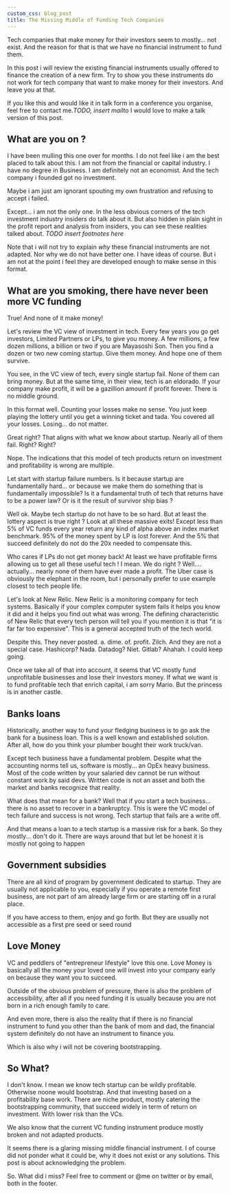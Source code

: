 ```yaml
---
custom_css: blog_post
title: The Missing Middle of Funding Tech Companies
---
```

Tech companies that make money for their investors seem to mostly... not exist. And the reason for that is that we have no financial instrument to fund them. 

In this post i will review the existing financial instruments usually offered to finance the creation of a new firm. Try to show you these instruments do not work for tech company that want to make money for their investors. And leave you at that.

<!--more-->

If you like this and would like it in talk form in a conference you organise, feel free to contact me.*TODO, insert mailto* I would love to make a talk version of this post.

## What are you on ?
I have been mulling this one over for months. I do not feel like i am the best placed to talk about this. I am not from the financial or capital industry. I have no degree in Business. I am definitely not an economist. And the tech company i founded got no investment. 

Maybe i am just am ignorant spouting my own frustration and refusing to accept i failed. 

Except... i am not the only one. In the less obvious corners of the tech investment industry insiders do talk about it. But also hidden in plain sight in the profit report and analysis from insiders, you can see these realities talked about. *TODO insert footnotes here*

Note that i will not try to explain _why_ these financial instruments are not adapted. Nor why we do not have better one. I have ideas of course. But i am not at the point i feel they are developed enough to make sense in this format.

## What are you smoking, there have never been more VC funding

True! And none of it make money!

Let's review the VC view of investment in tech. Every few years you go get investors, Limited Partners or LPs, to give you money. A few millions, a few dozen millions, a billion or two if you are Mayasoshi Son. Then you find a dozen or two new coming startup. Give them money. And hope one of them survive.

You see, in the VC view of tech, every single startup fail. None of them can bring money. But at the same time, in their view, tech is an eldorado. If your company make profit, it will be a gazillion amount if profit forever. There is no middle ground.

In this format well. Counting your losses make no sense. You just keep playing the lottery until you get a winning ticket and tada. You covered all your losses. Losing... do not matter.

Great right? That aligns with what we know about startup. Nearly all of them fail. Right? Right?

Nope. The indications that this model of tech products return on investment and profitability is wrong are multiple.

Let start with startup failure numbers. Is it because startup are fundamentally hard... or because we make them do something that is fundamentally impossible? Is it a fundamental truth of tech that returns have to be a power law? Or is it the result of survivor ship bias ? 

Well ok. Maybe tech startup do not have to be so hard. But at least the lottery aspect is true right ? Look at all these massive exits! Except less than 5% of VC funds every year return any kind of alpha above an index market benchmark. 95% of the money spent by LP is lost forever. And the 5% that succeed definitely do not do the 20x needed to compensate this.

Who cares if LPs do not get money back! At least we have profitable firms allowing us to get all these useful tech ! I mean. We do right ? Well.... actually... nearly none of them have ever made a profit. The Uber case is obviously the elephant in the room, but i personally prefer to use example closest to tech people life.

Let's look at New Relic. New Relic is a monitoring company for tech systems. Basically if your complex computer system fails it helps you know it did and it helps you find out what was wrong. The defining characteristic of New Relic that every tech person will tell you if you mention it is that "it is far far too expensive". This is a general accepted truth of the tech world.

Despite this. They never posted. a. dime. of. profit. Zilch. And they are not a special case. Hashicorp? Nada. Datadog? Niet. Gitlab? Ahahah. I could keep going.

Once we take all of that into account, it seems that VC mostly fund unprofitable businesses and lose their investors money. If what we want is to fund profitable tech that enrich capital, i am sorry Mario. But the princess is in another castle.

## Banks loans
Historically, another way to fund your fledging business is to go ask the bank for a business loan. This is a well known and established solution. After all, how do you think your plumber bought their work truck/van.

Except tech business have a fundamental problem. Despite what the accounting norms tell us, software is mostly... an OpEx heavy business. Most of the code written by your salaried dev cannot be run without constant work by said devs. Written code is not an asset and both the market and banks recognize that reality.

What does that mean for a bank? Well that if you start a tech business...  there is no asset to recover in a bankruptcy. This is were the VC model of tech failure and success is not wrong. Tech startup that fails are a write off.

And that means a loan to a tech startup is a massive risk for a bank. So they mostly... don't do it. There are ways around that but let be honest it is mostly not going to happen

## Government subsidies
There are all kind of program by government dedicated to startup. They are usually not applicable to you, especially if you operate a remote first business, are not part of am already large firm or are starting off in a rural place.

If you have access to them, enjoy and go forth. But they are usually not accessible as a first pre seed or seed round 

## Love Money

VC and peddlers of "entrepreneur lifestyle" love this one. Love Money is basically all the money your loved one will invest into your company early on because they want you to succeed. 

Outside of the obvious problem of pressure, there is also the problem of accessibility, after all if you need funding it is usually because you are not born in a rich enough family to care. 

And even more, there is also the reality that if there is no financial instrument to fund you other than the bank of mom and dad, the financial system definitely do not have an instrument to finance you.

Which is also why i will not be covering bootstrapping. 

## So What?

I don't know. I mean we know tech startup can be wildly profitable. Otherwise noone would bootstrap. And that investing based on a profitability base work. There are niche product, mostly catering the bootstrapping community, that succeed widely in term of return on investment. With lower risk than the VCs.

We also know that the current VC funding instrument produce mostly broken and not adapted products.

It seems there is a glaring missing middle financial instrument. I of course did not ponder what it could be, why it does not exist or any solutions. This post is about acknowledging the problem.

So. What did i miss? Feel free to comment or @me on twitter or by email, both in the footer.
